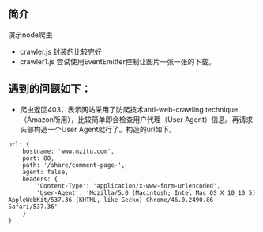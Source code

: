 ## 简介
演示node爬虫
* crawler.js 封装的比较完好
* crawler1.js 尝试使用EventEmitter控制让图片一张一张的下载。

## 遇到的问题如下：
* 爬虫返回403，表示网站采用了防爬技术anti-web-crawling technique（Amazon所用），比较简单即会检查用户代理（User Agent）信息。再请求头部构造一个User Agent就行了。构造的url如下。
```
url: {
    hostname: 'www.mzitu.com',
    port: 80,
    path: '/share/comment-page-',
    agent: false,
    headers: {
        'Content-Type': 'application/x-www-form-urlencoded',
        'User-Agent': 'Mozilla/5.0 (Macintosh; Intel Mac OS X 10_10_5) AppleWebKit/537.36 (KHTML, like Gecko) Chrome/46.0.2490.86 Safari/537.36'
    }
}
```